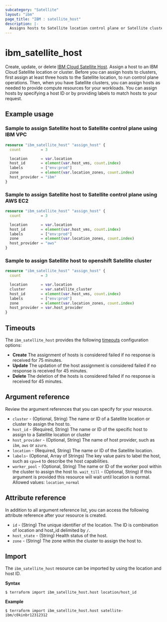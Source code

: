 ```yaml
---
subcategory: "Satellite"
layout: "ibm"
page_title: "IBM : satellite_host"
description: |-
  Assigns hosts to Satellite location control plane or Satellite cluster.
---
```


# ibm_satellite_host
Create, update, or delete [IBM Cloud Satellite Host](https://cloud.ibm.com/docs/satellite?topic=satellite-hosts). Assign a host to an IBM Cloud Satellite location or cluster. Before you can assign hosts to clusters, first assign at least three hosts to the Satellite location, to run control plane operations. Then, when you have Satellite clusters, you can assign hosts as needed to provide compute resources for your workloads. You can assign hosts by specifying a host ID or by providing labels to match hosts to your request.


## Example usage

###  Sample to assign Satellite host to Satellite control plane using IBM VPC

```terraform
resource "ibm_satellite_host" "assign_host" {
  count         = 3

  location      = var.location
  host_id       = element(var.host_vms, count.index)
  labels        = ["env:prod"]
  zone          = element(var.location_zones, count.index)
  host_provider = "ibm"
}

```

###  Sample to assign Satellite host to Satellite control plane using AWS EC2

```terraform
resource "ibm_satellite_host" "assign_host" {
  count         = 3

  location      = var.location
  host_id       = element(var.host_vms, count.index)
  labels        = ["env:prod"]
  zone          = element(var.location_zones, count.index)
  host_provider = "aws"
}

```

###  Sample to assign Satellite host to openshift Satellite cluster

```terraform
resource "ibm_satellite_host" "assign_host" {
  count         = 3

  location      = var.location
  cluster       = var.satellite_cluster
  host_id       = element(var.host_vms, count.index)
  labels        = ["env:prod"]
  zone          = element(var.location_zones, count.index)
  host_provider = var.host_provider
}

```
## Timeouts

The `ibm_satellite_host` provides the following [timeouts](https://www.terraform.io/docs/language/resources/syntax.html) configuration options:

- **Create** The assignment of hosts is considered failed if no response is received for 75 minutes.
- **Update** The updation of the host assignment is considered failed if no response is received for 45 minutes.
- **Delete** The deletion of the hosts is considered failed if no response is received for 45 minutes.


## Argument reference
Review the argument references that you can specify for your resource. 

- `cluster` - (Optional, String)   The name or ID of a Satellite  location or cluster to assign the host to.
- `host_id` - (Required, String)   The name or ID of the specific host to assign to a Satellite location or cluster
- `host_provider` - (Optional, String) The name of host provider, such as `ibm`, `aws` or `azure`.
 - `location` - (Required, String) The name or ID of the Satellite  location.
- `labels`- (Optional, Array of Strings) The key value pairs to label the host, such as `cpu=4` to describe the host capabilities.
- `worker_pool` - (Optional, String) The name or ID of the worker pool within the cluster to assign the host to.
`wait_till` - (Optional, String) If this argument is provided this resource will wait until location is normal. Allowed values: `location_normal`


## Attribute reference
In addition to all argument reference list, you can access the following attribute reference after your resource is created.

- `id` - (String) The unique identifier of the location. The ID is combination of location and host_id delimited by `/`.
- `host_state` - (String)  Health status of the host.
- `zone` - (String) The zone within the cluster to assign the host to.

## Import
The `ibm_satellite_host` resource can be imported by using the location and host ID.

**Syntax**

```
$ terraform import ibm_satellite_host.host location/host_id
```

**Example**

```
$ terraform import ibm_satellite_host.host satellite-ibm/c0kinbr12312312
```
